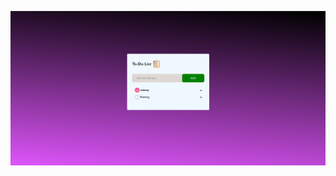 ![Alt text](https://github.com/Rajendranxd/To-Do_List/blob/main/images/Screenshot%202024-08-01%20151713.png)
